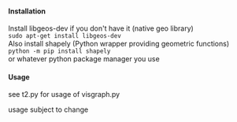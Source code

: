 #### Installation
Install libgeos-dev if you don't have it (native geo library)  
`sudo apt-get install libgeos-dev`  
Also install shapely (Python wrapper providing geometric functions)  
`python -m pip install shapely`  
or whatever python package manager you use

#### Usage
see t2.py for usage of visgraph.py

usage subject to change
